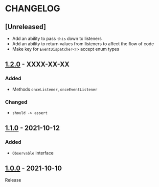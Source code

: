 # CHANGELOG

## [Unreleased]
- Add an ability to pass `this` down to listeners
- Add an ability to return values from listeners to affect the flow of code
- Make key for `EventDispatcher<T>` accept enum types

## [1.2.0](../../compare/1.1.0..1.2.0) - XXXX-XX-XX
### Added
- Methods `onceListener`, `onceEventListener`

### Changed
- `should -> assert`

## [1.1.0](../../compare/1.0.0..1.1.0) - 2021-10-12
### Added
- `Observable` interface

## [1.0.0](../../tree/1.0.0) - 2021-10-10
Release
